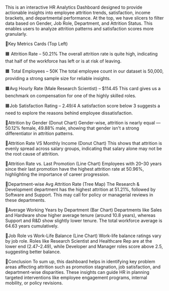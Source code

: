 This is an interactive HR Analytics Dashboard designed to provide actionable insights into employee attrition trends, satisfaction, income brackets, and departmental performance.
At the top, we have slicers to filter data based on Gender, Job Role, Department, and Attrition Status. This enables users to analyze attrition patterns and satisfaction scores more granularly.

🔸Key Metrics Cards (Top Left)

🟧 Attrition Rate – 50.21%
The overall attrition rate is quite high, indicating that half of the workforce has left or is at risk of leaving.

🟧 Total Employees – 50K
The total employee count in our dataset is 50,000, providing a strong sample size for reliable insights.

🟧Avg Hourly Rate (Male Research Scientist) – $114.45
This card gives us a benchmark on compensation for one of the highly skilled roles.

🟧Job Satisfaction Rating – 2.49/4
A satisfaction score below 3 suggests a need to explore the reasons behind employee dissatisfaction.

🔸Attrition by Gender (Donut Chart)
Gender-wise, attrition is nearly equal — 50.12% female, 49.88% male, showing that gender isn't a strong differentiator in attrition patterns.

🔸Attrition Rate VS Monthly Income (Donut Chart)
This shows that attrition is evenly spread across salary groups, indicating that salary alone may not be the root cause of attrition.
 
 🔸Attrition Rate vs. Last Promotion (Line Chart)
Employees with 20–30 years since their last promotion have the highest attrition rate at 50.96%, highlighting the importance of career progression.
 
 🔸Department-wise Avg Attrition Rate (Tree Map)
The Research & Development department has the highest attrition at 51.21%, followed by Software and Support. This may call for policy or managerial reviews in these departments.
 
 🔸Average Working Years by Department (Bar Chart)
Departments like Sales and Hardware show higher average tenure (around 10.8 years), whereas Support and R&D show slightly lower tenure. The total workforce average is 64.63 years cumulatively.

🔸Job Role vs Work-Life Balance (Line Chart)
Work-life balance ratings vary by job role. Roles like Research Scientist and Healthcare Rep are at the lower end (2.47–2.49), while Developer and Manager roles score above 2.5, suggesting better balance.

🔸Conclusion
To sum up, this dashboard helps in identifying key problem areas affecting attrition such as promotion stagnation, job satisfaction, and department-wise disparities.
These insights can guide HR in planning targeted interventions like employee engagement programs, internal mobility, or policy revisions.

